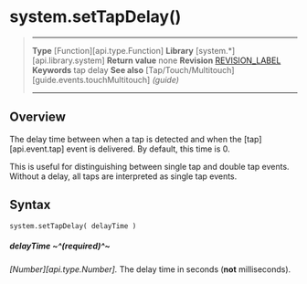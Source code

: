 # system.setTapDelay()

> --------------------- ------------------------------------------------------------------------------------------
> __Type__              [Function][api.type.Function]
> __Library__           [system.*][api.library.system]
> __Return value__      none
> __Revision__          [REVISION_LABEL](REVISION_URL)
> __Keywords__          tap delay
> __See also__          [Tap/Touch/Multitouch][guide.events.touchMultitouch] _(guide)_
> --------------------- ------------------------------------------------------------------------------------------


## Overview

The delay time between when a tap is detected and when the [tap][api.event.tap] event is delivered. By default, this time is 0.

This is useful for distinguishing between single tap and double tap events. Without a delay, all taps are interpreted as single tap events.

## Syntax

	system.setTapDelay( delayTime )

##### delayTime ~^(required)^~
_[Number][api.type.Number]._ The delay time in seconds (__not__ milliseconds).
